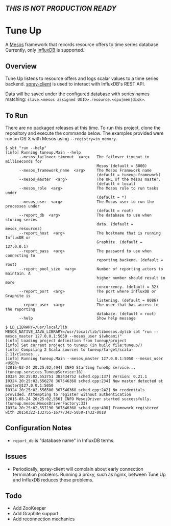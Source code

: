 ## _THIS IS NOT PRODUCTION READY_

# Tune Up

A [Mesos](https://mesos.apache.org) framework that records resource offers to time series database. Currently, 
only [InfluxDB](https://www.influxdb.com) is supported.

## Overview

Tune Up listens to resource offers and logs scalar values to a time series backend. [spray-client](https://www.spray.io) 
is used to interact with InfluxDB's REST API.

Data will be saved under the configured database with series names matching: `slave.<mesos assigned UUID>.resource.<cpu|mem|disk>`.

## To Run

There are no packaged releases at this time. To run this project, clone the repository and execute the commands below. 
The examples provided were run on OS X with Mesos using `--registry=in_memory`.

    $ sbt "run --help"
    [info] Running tuneup.Main --help
          --mesos_failover_timeout  <arg>   The failover timeout in milliseconds for
                                            Mesos (default = 3000)
          --mesos_framework_name  <arg>     The Mesos Framework name
                                            (default = tuneup-framework)
          --mesos_master  <arg>             The URL of the Mesos master.
                                            (default = local)
          --mesos_role  <arg>               The Mesos role to run tasks under
                                            (default = *)
          --mesos_user  <arg>               The Mesos user to run the processes under
                                            (default = root)
          --report_db  <arg>                The database to use when storing series
                                            data. (default = mesos_resources)
          --report_host  <arg>              The hostname that is running InfluxDB or
                                            Graphite. (default = 127.0.0.1)
          --report_pass  <arg>              The password to use when connecting to
                                            reporting backend. (default = root)
          --report_pool_size  <arg>         Number of reporting actors to maintain. A
                                            higher number should result in more
                                            concurrency. (default = 32)
          --report_port  <arg>              The port where InfluxDB or Graphite is
                                            listening. (default = 8086)
          --report_user  <arg>              The user that has access to the reporting
                                            database. (default = root)
          --help                            Show help message

    $ LD_LIBRARY=/usr/local/lib MESOS_NATIVE_JAVA_LIBRARY=/usr/local/lib/libmesos.dylib sbt "run --mesos_master 127.0.0.1:5050 --mesos_user $(whoami)"
    [info] Loading project definition from tuneup/project
    [info] Set current project to tuneup (in build file:tuneup/)
    [info] Compiling 2 Scala sources to tuneup/target/scala-2.11/classes...
    [info] Running tuneup.Main --mesos_master 127.0.0.1:5050 --mesos_user <USER>
    [2015-03-24 20:25:02,494] INFO Starting TuneUp service... (tuneup.services.TuneupService:18)
    I0324 20:25:02.553751 383434752 sched.cpp:137] Version: 0.21.1
    I0324 20:25:02.556278 367546368 sched.cpp:234] New master detected at master@127.0.0.1:5050
    I0324 20:25:02.556500 367546368 sched.cpp:242] No credentials provided. Attempting to register without authentication
    [2015-03-24 20:25:02,556] INFO MesosDriver started successfully. (tuneup.mesos.MesosDriverFactory:33)
    I0324 20:25:02.557190 367546368 sched.cpp:408] Framework registered with 20150322-132755-16777343-5050-1432-0018

## Configuration Notes

- `report_db` is "database name" in InfluxDB terms.

## Issues

- Periodically, spray-client will complain about early connection termination problems. Running a proxy, such as nginx,
between Tune Up and InfluxDB reduces these problems.

## Todo

- Add ZooKeeper
- Add Graphite support
- Add reconnection mechanics
